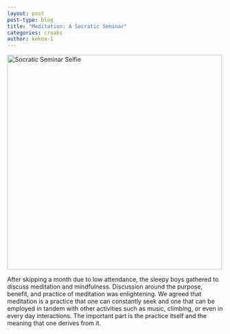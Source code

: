 ```yaml
---
layout: post
post-type: blog
title: "Meditation: A Socratic Seminar"
categories: croaks
author: kekoa-1
---
```


<img src="https://drive.google.com/uc?export=view&id=15TwttVyPIH_ZYAfN6AKNwZKNQFGiYl12" alt="Socratic Seminar Selfie" width="500"/>

After skipping a month due to low attendance, the sleepy boys gathered to discuss meditation and mindfulness. Discussion around the purpose, benefit, and practice of meditation was enlightening. We agreed that meditation is a practice that one can constantly seek and one that can be employed in tandem with other activities such as music, climbing, or even in every day interactions. The important part is the practice itself and the meaning that one derives from it.

